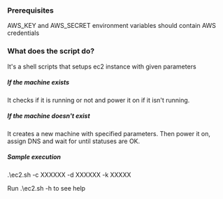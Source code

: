 ### Prerequisites
AWS_KEY and AWS_SECRET environment variables should contain AWS credentials

### What does the script do?
It's a shell scripts that setups ec2 instance with given parameters

##### If the machine exists
It checks if it is running or not and power it on if it isn't running.

##### If the machine doesn't exist
It creates a new machine with specified parameters. 
Then power it on, assign DNS and wait for until statuses are OK.

##### Sample execution
.\ec2.sh -c XXXXXX -d XXXXXX -k XXXXX


Run .\ec2.sh -h to see help
